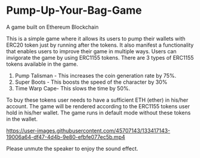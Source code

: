 # Pump-Up-Your-Bag-Game
A game built on Ethereum Blockchain

This is a simple game where it allows its users to pump their wallets with ERC20 token just by running after the tokens. It also manifest a functionality that enables users to improve their game in multiple ways. Users can invigorate the game by using ERC1155 tokens. There are 3 types of ERC1155 tokens available in the game. 
1. Pump Talisman - This increases the coin generation rate by 75%.
2. Super Boots - This boosts the speed of the character by 30%
3. Time Warp Cape- This slows the time by 50%. 

To buy these tokens user needs to have a sufficient ETH (ether) in his/her account. 
The game will be rendered according to the ERC1155 tokens user hold in his/her wallet. The game runs in default mode without these tokens in the wallet.

https://user-images.githubusercontent.com/45707143/133417143-19006a64-df47-4d4b-9e80-efbfe077ec5b.mp4

Please unmute the speaker to enjoy the sound effect.
